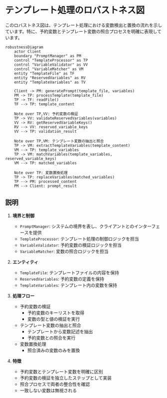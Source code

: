 # テンプレート処理のロバストネス図

このロバストネス図は、テンプレート処理における変数検出と置換の流れを示しています。特に、予約変数とテンプレート変数の照合プロセスを明確に表現しています。

```mermaid
robustnessDiagram
    actor Client
    boundary "PromptManager" as PM
    control "TemplateProcessor" as TP
    control "VariableValidator" as VV
    control "VariableMatcher" as VM
    entity "TemplateFile" as TF
    entity "ReservedVariables" as RV
    entity "TemplateVariables" as TV

    Client -> PM: generatePrompt(template_file, variables)
    PM -> TP: processTemplate(template_file)
    TP -> TF: readFile()
    TF --> TP: template_content

    Note over TP,VV: 予約変数の検証
    TP -> VV: validateReservedVariables(variables)
    VV -> RV: getReservedVariableKeys()
    RV --> VV: reserved_variable_keys
    VV --> TP: validation_result

    Note over TP,VM: テンプレート変数の抽出と照合
    TP -> VM: extractTemplateVariables(template_content)
    VM --> TP: template_variables
    TP -> VM: matchVariables(template_variables, reserved_variable_keys)
    VM --> TP: matched_variables

    Note over TP: 変数置換処理
    TP -> TP: replaceVariables(matched_variables)
    TP --> PM: processed_content
    PM --> Client: prompt_result
```

## 説明

1. **境界と制御**
   - `PromptManager`: システムの境界を表し、クライアントとのインターフェースを提供
   - `TemplateProcessor`: テンプレート処理の制御ロジックを担当
   - `VariableValidator`: 予約変数の検証ロジックを担当
   - `VariableMatcher`: 変数の照合ロジックを担当

2. **エンティティ**
   - `TemplateFile`: テンプレートファイルの内容を保持
   - `ReservedVariables`: 予約変数の定義を保持
   - `TemplateVariables`: テンプレート内の変数を保持

3. **処理フロー**
   - 予約変数の検証
     - 予約変数のキーリストを取得
     - 変数の型と値の検証を実行
   - テンプレート変数の抽出と照合
     - テンプレートから変数記述を抽出
     - 予約変数との照合を実行
   - 変数置換処理
     - 照合済みの変数のみを置換

4. **特徴**
   - 予約変数とテンプレート変数を明確に区別
   - 予約変数の検証を独立したステップとして実装
   - 照合プロセスで両者の整合性を確認
   - 一致しない変数は無視される 